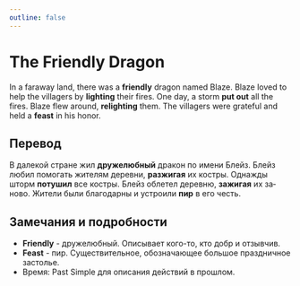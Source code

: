```yaml
---
outline: false
---
```

# The Friendly Dragon

<TextToSpeech lang="en-US">In a faraway land, there was a **friendly** dragon named Blaze.</TextToSpeech>
<TextToSpeech lang="en-US">Blaze loved to help the villagers by **lighting** their fires.</TextToSpeech>
<TextToSpeech lang="en-US">One day, a storm **put out** all the fires.</TextToSpeech>
<TextToSpeech lang="en-US">Blaze flew around, **relighting** them.</TextToSpeech>
<TextToSpeech lang="en-US">The villagers were grateful and held a **feast** in his honor.</TextToSpeech>

## Перевод
<TextToSpeech lang="ru-RU">В далекой стране жил **дружелюбный** дракон по имени Блейз.</TextToSpeech>
<TextToSpeech lang="ru-RU">Блейз любил помогать жителям деревни, **разжигая** их костры.</TextToSpeech>
<TextToSpeech lang="ru-RU">Однажды шторм **потушил** все костры.</TextToSpeech>
<TextToSpeech lang="ru-RU">Блейз облетел деревню, **зажигая** их заново.</TextToSpeech>
<TextToSpeech lang="ru-RU">Жители были благодарны и устроили **пир** в его честь.</TextToSpeech>

## Замечания и подробности
- **Friendly** - дружелюбный. Описывает кого-то, кто добр и отзывчив.
- **Feast** - пир. Существительное, обозначающее большое праздничное застолье.
- Время: Past Simple для описания действий в прошлом.